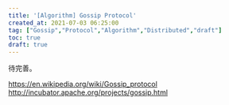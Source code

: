 ```yaml
---
title: '[Algorithm] Gossip Protocol'
created_at: 2021-07-03 06:25:00
tag: ["Gossip","Protocol","Algorithm","Distributed","draft"]
toc: true
draft: true
---
```


待完善。


<https://en.wikipedia.org/wiki/Gossip_protocol>
<http://incubator.apache.org/projects/gossip.html>